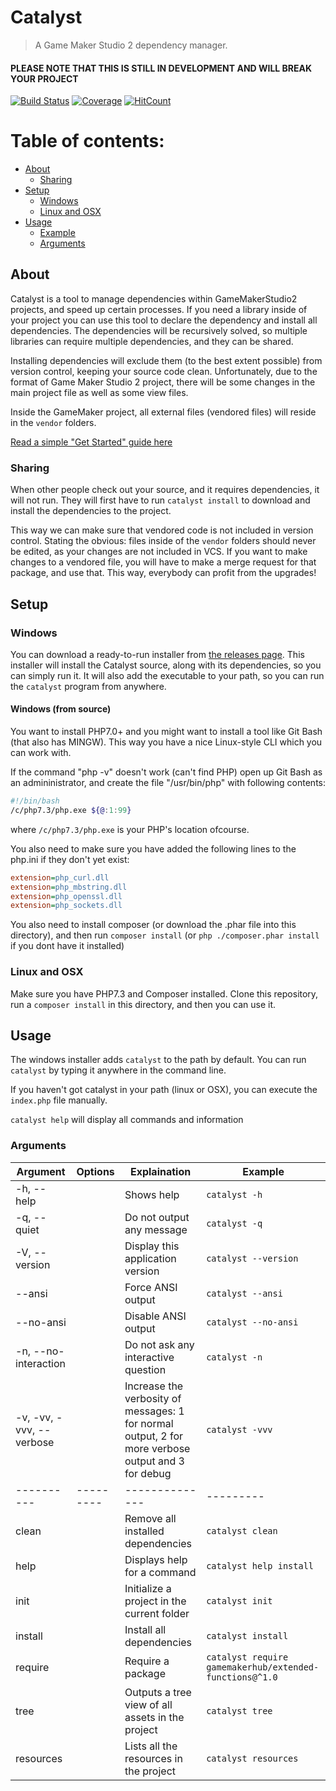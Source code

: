 
# Catalyst
> A Game Maker Studio 2 dependency manager.

#### PLEASE NOTE THAT THIS IS STILL IN DEVELOPMENT AND WILL BREAK YOUR PROJECT

[![Build Status](https://travis-ci.org/GameMakerHub/Catalyst.svg?branch=master)](https://travis-ci.org/GameMakerHub/Catalyst)
[![Coverage](https://codecov.io/gh/GameMakerHub/Catalyst/branch/master/graph/badge.svg)](https://codecov.io/gh/GameMakerHub/Catalyst)
[![HitCount](http://hits.dwyl.io/GameMakerHub/Catalyst.svg)](http://hits.dwyl.io/GameMakerHub/Catalyst)

# Table of contents:
 - [About](#about)
   - [Sharing](#sharing)
 - [Setup](#setup)
   - [Windows](#windows)
   - [Linux and OSX](#linux-and-osx)
 - [Usage](#usage)
   - [Example](#example)
   - [Arguments](#arguments)

## About

Catalyst is a tool to manage dependencies within GameMakerStudio2 projects, and speed up certain processes.
If you need a library inside of your project you can use this tool to declare the dependency and install all dependencies.
The dependencies will be recursively solved, so multiple libraries can require multiple dependencies, and they can be shared.

Installing dependencies will exclude them (to the best extent possible) from version control, keeping your source code clean.
Unfortunately, due to the format of Game Maker Studio 2 project, there will be some changes in the main project file
as well as some view files.

Inside the GameMaker project, all external files (vendored files) will reside in the `vendor` folders.

[Read a simple "Get Started" guide here](https://gamemakerhub.net/catalyst)

### Sharing
When other people check out your source, and it requires dependencies, it will not run. 
They will first have to run `catalyst install` to download and install the dependencies to the project.

This way we can make sure that vendored code is not included in version control.
Stating the obvious: files inside of the `vendor` folders should never be edited, as your changes are not included in VCS.
If you want to make changes to a vendored file, you will have to make a merge request for that package, and use that. This way, everybody can profit from the upgrades!

## Setup

### Windows
You can download a ready-to-run installer from [the releases page](https://github.com/GameMakerHub/Catalyst/releases). 
This installer will install the Catalyst source, along with its dependencies, so you can simply run it. 
It will also add the executable to your path, so you can run the `catalyst` program from anywhere.

#### Windows (from source)
You want to install PHP7.0+ and you might want to install a tool like Git Bash (that also has MINGW). 
This way you have a nice Linux-style CLI which you can work with.

If the command "php -v" doesn't work (can't find PHP) open up Git Bash as an admininistrator, and create the file "/usr/bin/php" with following contents:
```sh
#!/bin/bash
/c/php7.3/php.exe ${@:1:99}
```

where `/c/php7.3/php.exe` is your PHP's location ofcourse.

You also need to make sure you have added the following lines to the php.ini if they don't yet exist:
```ini
extension=php_curl.dll
extension=php_mbstring.dll
extension=php_openssl.dll
extension=php_sockets.dll
```

You also need to install composer (or download the .phar file into this directory), and then run `composer install` (or 
`php ./composer.phar install` if you dont have it installed)

### Linux and OSX

Make sure you have PHP7.3 and Composer installed. Clone this repository, run a `composer install` in this directory, 
and then you can use it.

## Usage

The windows installer adds `catalyst` to the path by default. You can run `catalyst` by typing it anywhere in the command line.

If you haven't got catalyst in your path (linux or OSX), you can execute the `index.php` file manually. 

`catalyst help` will display all commands and information

### Arguments

| Argument | Options | Explaination | Example |
|----------|---------|--------------|---------|
| -h, --help | | Shows help | `catalyst -h` |
| -q, --quiet| | Do not output any message | `catalyst -q` |
| -V, --version| | Display this application version | `catalyst --version` |
| --ansi| | Force ANSI output | `catalyst --ansi` |
| --no-ansi| | Disable ANSI output | `catalyst --no-ansi` |
| -n, --no-interaction| | Do not ask any interactive question | `catalyst -n` |
| -v, -vv, -vvv, --verbose| | Increase the verbosity of messages: 1 for normal output, 2 for more verbose output and 3 for debug | `catalyst -vvv` |
|----------|---------|--------------|---------|
| clean | | Remove all installed dependencies | `catalyst clean` |
| help | | Displays help for a command | `catalyst help install` |
| init | | Initialize a project in the current folder | `catalyst init` |
| install | | Install all dependencies | `catalyst install` |
| require | | Require a package | `catalyst require gamemakerhub/extended-functions@^1.0` |
| tree | | Outputs a tree view of all assets in the project | `catalyst tree` |
| resources | | Lists all the resources in the project | `catalyst resources` |
